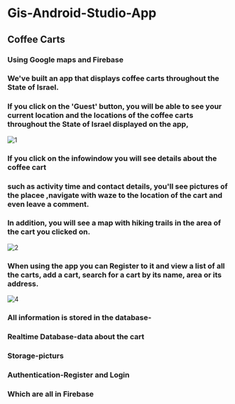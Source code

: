 # Gis-Android-Studio-App
## Coffee Carts
### Using Google maps and Firebase

### We've built an app that displays coffee carts throughout the State of Israel.

### If you click on the 'Guest' button, you will be able to see your current location and the locations of the coffee carts throughout the State of Israel displayed on the app,

![1](https://user-images.githubusercontent.com/88483910/166127172-2876476e-a4de-4b82-b124-884894531c0a.jpg)

### If you click on the infowindow you will see details about the coffee cart 
### such as activity time and contact details, you'll see pictures of the placee ,navigate with waze to the location of the cart and even leave a comment.
### In addition, you will see a map with hiking trails in the area of the cart you clicked on.

![2](https://user-images.githubusercontent.com/88483910/166127242-76c1de4b-1a44-4ff9-8bf7-f2545569748e.jpg)

### When using the app you can Register to it and view a list of all the carts, add a cart, search for a cart by its name, area or its address.

![4](https://user-images.githubusercontent.com/88483910/166127300-5a78f11c-6ee4-4e47-a552-24b2abeabee6.png)

### All information is stored in the database-
### Realtime Database-data about the cart
### Storage-picturs
### Authentication-Register and Login
### Which are all in Firebase
